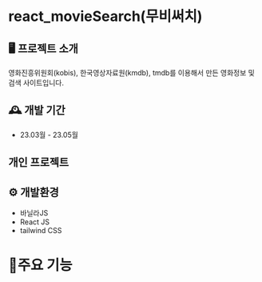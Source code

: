 # react_movieSearch(무비써치)

## 🖥️ 프로젝트 소개
영화진흥위원회(kobis), 한국영상자료원(kmdb), tmdb를 이용해서 만든 영화정보 및 검색 사이트입니다.

## 🕰️ 개발 기간
- 23.03월 - 23.05월

## 개인 프로젝트

## ⚙️ 개발환경
- 바닐라JS
- React JS
- tailwind CSS

# 📌주요 기능
